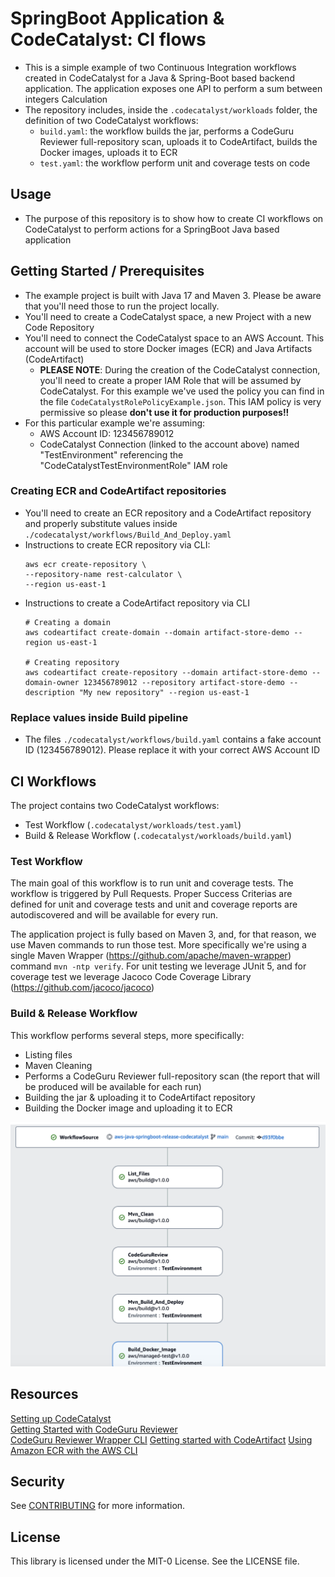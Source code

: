 # SpringBoot Application & CodeCatalyst: CI flows
* This is a simple example of two Continuous Integration workflows created in CodeCatalyst for a Java & Spring-Boot based backend application. The application exposes one API to perform a sum between integers Calculation
* The repository includes, inside the `.codecatalyst/workloads` folder, the definition of two CodeCatalyst workflows:
  * `build.yaml`: the workflow builds the jar, performs a CodeGuru Reviewer full-repository scan, uploads it to CodeArtifact, builds the Docker images, uploads it to ECR
  * `test.yaml`: the workflow perform unit and coverage tests on code


## Usage
* The purpose of this repository is to show how to create CI workflows on CodeCatalyst to perform actions for a SpringBoot Java based application


## Getting Started / Prerequisites
* The example project is built with Java 17 and Maven 3. Please be aware that you'll need those to run the project locally.  
* You'll need to create a CodeCatalyst space, a new Project with a new Code Repository
* You'll need to connect the CodeCatalyst space to an AWS Account. This account will be used to store Docker images (ECR) and Java Artifacts (CodeArtifact)
  * **PLEASE NOTE**: During the creation of the CodeCatalyst connection, you'll need to create a proper IAM Role that will be assumed by CodeCatalyst. For this example we've used the policy you can find in the file `CodeCatalystRolePolicyExample.json`. This IAM policy is very permissive so please **don't use it for production purposes!!**
* For this particular example we're assuming:
  * AWS Account ID: 123456789012
  * CodeCatalyst Connection (linked to the account above) named "TestEnvironment" referencing the "CodeCatalystTestEnvironmentRole" IAM role 

### Creating ECR and CodeArtifact repositories     
* You'll need to create an ECR repository and a CodeArtifact repository and properly substitute values inside `./codecatalyst/workflows/Build_And_Deploy.yaml`
* Instructions to create ECR repository via CLI:
    ```
  aws ecr create-repository \
  --repository-name rest-calculator \
  --region us-east-1 
    ```
* Instructions to create a CodeArtifact repository via CLI
    ```
  # Creating a domain
  aws codeartifact create-domain --domain artifact-store-demo --region us-east-1
  
  # Creating repository 
  aws codeartifact create-repository --domain artifact-store-demo --domain-owner 123456789012 --repository artifact-store-demo --description "My new repository" --region us-east-1
    ```

### Replace values inside Build pipeline
* The files `./codecatalyst/workflows/build.yaml` contains a fake account ID (123456789012). Please replace it with your correct AWS Account ID


## CI Workflows
The project contains two CodeCatalyst workflows:
* Test Workflow (`.codecatalyst/workloads/test.yaml`)
* Build & Release Workflow (`.codecatalyst/workloads/build.yaml`)

### Test Workflow
The main goal of this workflow is to run unit and coverage tests. The workflow is triggered by Pull Requests.
Proper Success Criterias are defined for unit and coverage tests and unit and coverage reports are autodiscovered and will be available for every run.

The application project is fully based on Maven 3, and, for that reason, we use Maven commands to run those test. More specifically we're using a single Maven Wrapper (https://github.com/apache/maven-wrapper) command `mvn -ntp verify`. 
For unit testing we leverage JUnit 5, and for coverage test we leverage Jacoco Code Coverage Library (https://github.com/jacoco/jacoco)

### Build & Release Workflow
This workflow performs several steps, more specifically:
* Listing files
* Maven Cleaning
* Performs a CodeGuru Reviewer full-repository scan (the report that will be produced will be available for each run)
* Building the jar & uploading it to CodeArtifact repository 
* Building the Docker image and uploading it to ECR 

![](images/build_workflow.png?raw=true)

## Resources
[Setting up CodeCatalyst](https://docs.aws.amazon.com/codecatalyst/latest/userguide/setting-up-topnode.html)  
[Getting Started with CodeGuru Reviewer](https://docs.aws.amazon.com/codeguru/latest/reviewer-ug/getting-started-with-guru.html)  
[CodeGuru Reviewer Wrapper CLI](https://github.com/aws/aws-codeguru-cli)
[Getting started with CodeArtifact](https://docs.aws.amazon.com/codeartifact/latest/ug/getting-started.html) 
[Using Amazon ECR with the AWS CLI](https://docs.aws.amazon.com/AmazonECR/latest/userguide/getting-started-cli.html)  

## Security

See [CONTRIBUTING](CONTRIBUTING.md#security-issue-notifications) for more information.

## License

This library is licensed under the MIT-0 License. See the LICENSE file.